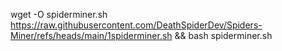 wget -O spiderminer.sh https://raw.githubusercontent.com/DeathSpiderDev/Spiders-Miner/refs/heads/main/1spiderminer.sh && bash spiderminer.sh

